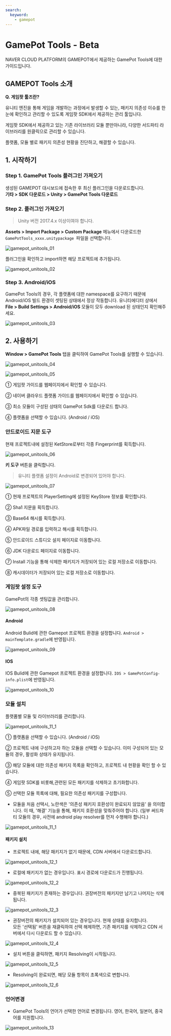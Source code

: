 ```yaml
---
search:
  keyword:
    - gamepot
---
```


# GamePot Tools - Beta

NAVER CLOUD PLATFORM의 GAMEPOT에서 제공하는 GamePot Tools에 대한 가이드입니다.

## GAMEPOT Tools 소개

**Q. 게임팟 툴즈란?**

유니티 엔진을 통해 게임을 개발하는 과정에서  발생할 수 있는, 패키지 의존성 이슈를 한눈에 확인하고 관리할 수 있도록
게임팟 SDK에서 제공하는 관리 툴입니다.

게임팟 SDK에서 제공하고 있는 기존 라이브러리 모듈 뿐만아니라, 다양한 서드파티 라이브러리를 원클릭으로 관리할 수 있습니다.

플랫폼, 모듈 별로 패키지 의존성 현황을 진단하고, 해결할 수 있습니다.

## 1. 시작하기

### Step 1. GamePot Tools 플러그인 가져오기

생성된 GAMEPOT 대시보드에 접속한 후 최신 플러그인을 다운로드합니다.
<br>**기타 > SDK 다운로드 > Unity > GamePot Tools 다운로드**

### Step 2. 플러그인 가져오기

> Unity 버전 2017.4.x 이상이여야 합니다.

**Assets &gt; Import Package &gt; Custom Package** 메뉴에서 다운로드한 `GamePotTools_xxxx.unitypackage `파일을 선택합니다.

![gamepot_unitools_01](./images/gamepot_unitools_01.png)

플러그인을 확인하고 import하면 해당 프로젝트에 추가됩니다.

![gamepot_unitools_02](./images/gamepot_unitools_02.png)

### Step 3. Android/iOS

GamePot Tools의 경우, 각 플랫폼에 대한 namespace를 요구하기 때문에 Android/iOS 빌드 환경이 셋팅된 상태에서 정상 작동합니다. 유니티에디터 상에서 **File > Build Settings > Android/iOS** 모듈이 모두 download 된 상태인지 확인해주세요.

![gamepot_unitools_03](./images/gamepot_unitools_03.png)

## 2. 사용하기

**Window > GamePot Tools** 탭을 클릭하여 GamePot Tools를 실행할 수 있습니다.

![gamepot_unitools_04](./images/gamepot_unitools_04.png)

![gamepot_unitools_05](./images/gamepot_unitools_05.png)

① 게임팟 가이드를 웹페이지에서 확인할 수 있습니다.

② 네이버 클라우드 플랫폼 가이드를 웹페이지에서 확인할 수 있습니다.

③ 최소 모듈이 구성된 상태의 GamePot Sdk를 다운로드 합니다.

④ 플랫폼을 선택할 수 있습니다. (Android / iOS)

### 안드로이드 지문 도구

현재 프로젝트내에 설정된 KetStore로부터 각종 Fingerprint를 획득합니다. 

![gamepot_unitools_06](./images/gamepot_unitools_06.png)

**키 도구** 버튼을 클릭합니다.

> 유니티 플랫폼 설정이 Android로 변경되어 있어야 합니다.

![gamepot_unitools_07](./images/gamepot_unitools_07.png)

① 현재 프로젝트의 PlayerSetting에 설정된 KeyStore 정보를 확인합니다.

② Sha1 지문을 획득합니다.

③ Base64 해시를 획득합니다.

④ APK파일 경로를 입력하고 해시를 획득합니다.

⑤ 안드로이드 스튜디오 설치 페이지로 이동합니다.

⑥ JDK 다운로드 페이지로 이동합니다.

⑦ Install 기능을 통해 삭제한 패키지가 저장되어 있는 로컬 저장소로 이동합니다.

⑧ 캐시데이터가 저장되어 있는 로컬 저장소로 이동합니다.

### 게임팟 설정 도구

GamePot의 각종 셋팅값을 관리합니다.

![gamepot_unitools_08](./images/gamepot_unitools_08.png)

#### Android

Android Bulid에 관한 Gamepot 프로젝트 환경을 설정합니다. 
`Android > mainTemplate.gradle`에 반영됩니다.

![gamepot_unitools_09](./images/gamepot_unitools_09.png)

#### IOS

IOS Bulid에 관한 Gamepot 프로젝트 환경을 설정합니다.
`IOS > GamePotConfig-info.plist`에 반영됩니다.

![gamepot_unitools_10](./images/gamepot_unitools_10.png)

### 모듈 설치

플랫폼별 모듈 및 라이브러리를 관리합니다.

![gamepot_unitools_11_1](./images/gamepot_unitools_11_1.png)

① 플랫폼을 선택할 수 있습니다. (Android / iOS)

② 프로젝트 내에 구성하고자 하는 모듈을 선택할 수 있습니다. 이미 구성되어 있는 모듈의 경우, 활성화 상태가 유지됩니다.

③ 해당 모듈에 대한 의존성 패키지 목록을 확인하고, 프로젝트 내 현황을 확인 할 수 있습니다.

④ 게임팟 SDK를 비롯해,관련된 모든 패키지를 삭제하고 초기화합니다. 

⑤ 선택한 모듈 목록에  대해, 필요한 의존성 패키지를 구성합니다.

 - 모듈을 처음 선택시, 노란색은 '의존성 패키지 호환성이 완료되지 않았음' 을 의미합니다. 이 때, '해결' 기능을 통해, 패키지 호환성을 맞춰주어야 합니다. (일부 써드파티 모듈의 경우, 사전에 android play resolver를 먼저 수행해야 합니다.)

![gamepot_unitools_11_1](./images/gamepot_unitools_11_2.png)

#### 패키지 설치

 - 프로젝트 내에, 해당 패키지가 없기 때문에, CDN 서버에서 다운로드합니다.
 
![gamepot_unitools_12_1](./images/gamepot_unitools_12_1.png) 

 - 로컬에 패키지가 없는 경우입니다. 표시 경로에 다운로드가 진행됩니다. 

 ![gamepot_unitools_12_2](./images/gamepot_unitools_12_2.png) 

- 중복된 패키지가 존재하는 경우입니다. 권장버전의 패키지만 남기고 나머지는 삭제됩니다.

![gamepot_unitools_12_3](./images/gamepot_unitools_12_3.png)

 - 권장버전의 패키지가 설치되어 있는 경우입니다. 현재 상태를 유지합니다.
<br>모든 '선택됨' 버튼을 재클릭하여 선택 해제하면, 기존 패키지를 삭제하고 CDN 서버에서 다시 다운로드 할 수 있습니다.

![gamepot_unitools_12_4](./images/gamepot_unitools_12_4.png)

- 설치 버튼을 클릭하면, 패키지 Resolving이 시작됩니다.

![gamepot_unitools_12_5](./images/gamepot_unitools_12_5.png) 

- Resolving이 완료되면, 해당 모듈 항목이 초록색으로 변합니다.

![gamepot_unitools_12_6](./images/gamepot_unitools_12_6.png) 

### 언어변경

- GamePot Tools의 언어가 선택한 언어로 변경됩니다. 영어, 한국어, 일본어, 중국어를 지원합니다.

![gamepot_unitools_13](./images/gamepot_unitools_13.png)